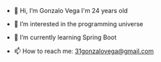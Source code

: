 - 👋 Hi, I’m Gonzalo Vega
  I'm 24 years old 
- 👀 I’m interested in the programming universe
- 🌱 I’m currently learning Spring Boot

- 📫 How to reach me: 31gonzalovega@gmail.com


<!---
GonzaloVega26/GonzaloVega26 is a ✨ special ✨ repository because its `README.md` (this file) appears on your GitHub profile.
You can click the Preview link to take a look at your changes.
--->
